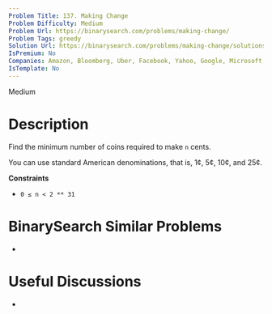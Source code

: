 ```yaml
---
Problem Title: 137. Making Change
Problem Difficulty: Medium
Problem Url: https://binarysearch.com/problems/making-change/
Problem Tags: greedy
Solution Url: https://binarysearch.com/problems/making-change/solutions/
IsPremium: No
Companies: Amazon, Bloomberg, Uber, Facebook, Yahoo, Google, Microsoft, Apple
IsTemplate: No
---
```


<span style="color: ;">Medium</span>

# Description

Find the minimum number of coins required to make `n` cents.

You can use standard American denominations, that is, 1¢, 5¢, 10¢, and 25¢.

**Constraints**
- `0 ≤ n < 2 ** 31`

# BinarySearch Similar Problems

- []()

# Useful Discussions

- []()
